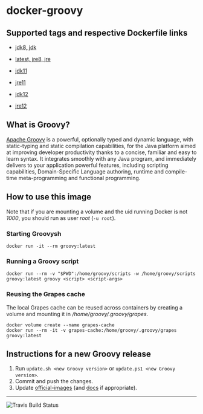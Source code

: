 # docker-groovy

## Supported tags and respective Dockerfile links

* [jdk8, jdk](https://github.com/groovy/docker-groovy/blob/master/jdk8/Dockerfile)
* [latest, jre8, jre](https://github.com/groovy/docker-groovy/blob/master/jre8/Dockerfile)

* [jdk11](https://github.com/groovy/docker-groovy/blob/master/jdk11/Dockerfile)
* [jre11](https://github.com/groovy/docker-groovy/blob/master/jre11/Dockerfile)

* [jdk12](https://github.com/groovy/docker-groovy/blob/master/jdk12/Dockerfile)
* [jre12](https://github.com/groovy/docker-groovy/blob/master/jre12/Dockerfile)

## What is Groovy?

[Apache Groovy](http://groovy-lang.org/) is a powerful, optionally typed and dynamic language, with static-typing and static compilation capabilities, for the Java platform aimed at improving developer productivity thanks to a concise, familiar and easy to learn syntax. It integrates smoothly with any Java program, and immediately delivers to your application powerful features, including scripting capabilities, Domain-Specific Language authoring, runtime and compile-time meta-programming and functional programming.

## How to use this image

Note that if you are mounting a volume and the uid running Docker is not _1000_, you should run as user _root_ (`-u root`).

### Starting Groovysh

`docker run -it --rm groovy:latest`

### Running a Groovy script

`docker run --rm -v "$PWD":/home/groovy/scripts -w /home/groovy/scripts groovy:latest groovy <script> <script-args>`

### Reusing the Grapes cache

The local Grapes cache can be reused across containers by creating a volume and mounting it in */home/groovy/.groovy/grapes*.

```
docker volume create --name grapes-cache
docker run --rm -it -v grapes-cache:/home/groovy/.groovy/grapes groovy:latest
```

## Instructions for a new Groovy release

1. Run `update.sh <new Groovy version>` or `update.ps1 <new Groovy version>`.
1. Commit and push the changes.
1. Update [official-images](https://github.com/docker-library/official-images) (and [docs](https://github.com/docker-library/docs) if appropriate).

---
![Travis Build Status](https://travis-ci.org/groovy/docker-groovy.svg?branch=master)
